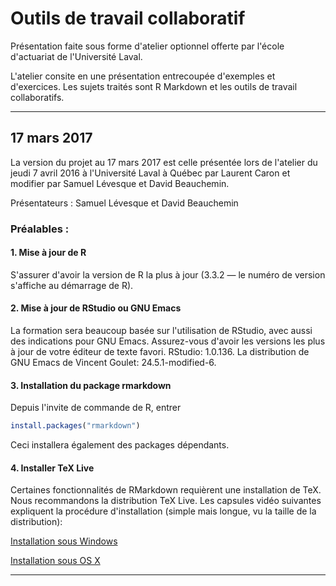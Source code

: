 # Outils de travail collaboratif

Présentation faite sous forme d'atelier optionnel offerte par l'école d'actuariat de l'Université Laval.

L'atelier consite en une présentation entrecoupée d'exemples et d'exercices. Les sujets traités sont R Markdown et les outils de travail collaboratifs.

***********************

## 17 mars 2017

La version du projet au 17 mars 2017 est celle présentée lors de l'atelier du jeudi 7 avril 2016 à l'Université Laval à Québec par Laurent Caron et modifier par Samuel Lévesque et David Beauchemin.

Présentateurs : Samuel Lévesque et David Beauchemin

### Préalables :

#### 1. Mise à jour de R

S'assurer d'avoir la version de R la plus à jour (3.3.2 — le numéro de version s'affiche au démarrage de R).

#### 2. Mise à jour de RStudio ou GNU Emacs

La formation sera beaucoup basée sur l'utilisation de RStudio, avec aussi des indications pour GNU Emacs. Assurez-vous d'avoir les versions les plus à jour de votre éditeur de texte favori. RStudio: 1.0.136. La distribution de GNU Emacs de Vincent Goulet: 24.5.1-modified-6.

#### 3. Installation du package rmarkdown

Depuis l'invite de commande de R, entrer

``` r
install.packages("rmarkdown")
```

Ceci installera également des packages dépendants.

#### 4. Installer TeX Live

Certaines fonctionnalités de RMarkdown requièrent une installation de TeX. Nous recommandons la distribution TeX Live. Les capsules vidéo suivantes expliquent la procédure d'installation (simple mais longue, vu la taille de la distribution):

[Installation sous Windows](https://www.youtube.com/watch?v=z_dq3dns-WU)

[Installation sous OS X](https://www.youtube.com/watch?v=fjcR6lFy0c4)


***********************